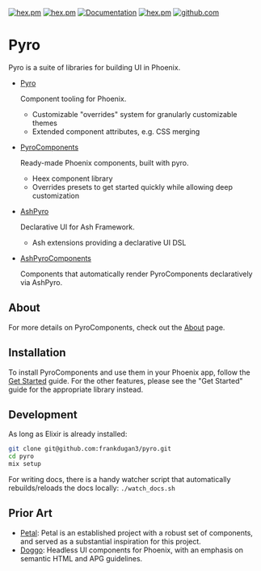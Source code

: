 [![hex.pm](https://img.shields.io/hexpm/l/pyro_components.svg)](https://hex.pm/packages/pyro_components)
[![hex.pm](https://img.shields.io/hexpm/v/pyro_components.svg)](https://hex.pm/packages/pyro_components)
[![Documentation](https://img.shields.io/badge/documentation-gray)](https://hexdocs.pm/pyro_components)
[![hex.pm](https://img.shields.io/hexpm/dt/pyro_components.svg)](https://hex.pm/packages/pyro_components)
[![github.com](https://img.shields.io/github/last-commit/frankdugan3/pyro_components.svg)](https://github.com/frankdugan3/pyro_components)

# Pyro

Pyro is a suite of libraries for building UI in Phoenix.

- [Pyro](https://hexdocs.pm/pyro)

  Component tooling for Phoenix.

  - Customizable "overrides" system for granularly customizable themes
  - Extended component attributes, e.g. CSS merging

- [PyroComponents](https://hexdocs.pm/pyro_components)

  Ready-made Phoenix components, built with pyro.

  - Heex component library
  - Overrides presets to get started quickly while allowing deep customization

- [AshPyro](https://hexdocs.pm/ash_pyro)

  Declarative UI for Ash Framework.

  - Ash extensions providing a declarative UI DSL

- [AshPyroComponents](https://hexdocs.pm/ash_pyro_components)

  Components that automatically render PyroComponents declaratively via AshPyro.

## About

For more details on PyroComponents, check out the [About](https://hexdocs.pm/pyro_components/about.html) page.

## Installation

To install PyroComponents and use them in your Phoenix app, follow the [Get Started](get-started.html) guide. For the other features, please see the "Get Started" guide for the appropriate library instead.

## Development

As long as Elixir is already installed:

```sh
git clone git@github.com:frankdugan3/pyro.git
cd pyro
mix setup
```

For writing docs, there is a handy watcher script that automatically rebuilds/reloads the docs locally: `./watch_docs.sh`

## Prior Art

- [Petal](https://petal.build/components): Petal is an established project with a robust set of components, and served as a substantial inspiration for this project.
- [Doggo](https://github.com/woylie/doggo): Headless UI components for Phoenix, with an emphasis on semantic HTML and APG guidelines.
